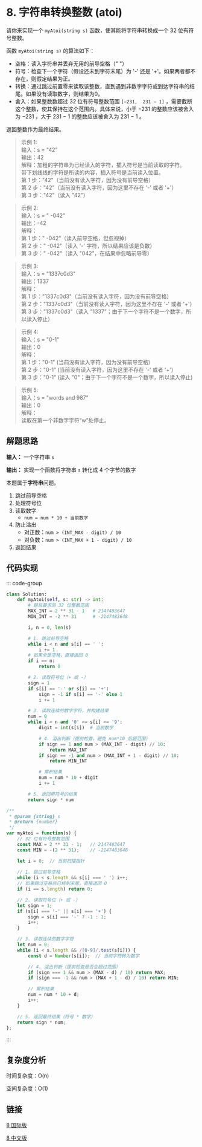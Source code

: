 # 8. 字符串转换整数 (atoi) <Badge type="warning" text="Medium" />

请你来实现一个 `myAtoi(string s)` 函数，使其能将字符串转换成一个 32 位有符号整数。

函数 `myAtoi(string s)` 的算法如下：

- 空格：读入字符串并丢弃无用的前导空格（" "）
- 符号：检查下一个字符（假设还未到字符末尾）为 '-' 还是 '+'。如果两者都不存在，则假定结果为正。
- 转换：通过跳过前置零来读取该整数，直到遇到非数字字符或到达字符串的结尾。如果没有读取数字，则结果为0。
- 舍入：如果整数数超过 32 位有符号整数范围 `[−231,  231 − 1]` ，需要截断这个整数，使其保持在这个范围内。具体来说，小于 −231 的整数应该被舍入为 −231 ，大于 231 − 1 的整数应该被舍入为 231 − 1 。

返回整数作为最终结果。

>示例 1:  
输入：s = "42"   
输出：42   
解释：加粗的字符串为已经读入的字符，插入符号是当前读取的字符。   
带下划线线的字符是所读的内容，插入符号是当前读入位置。   
第 1 步："42"（当前没有读入字符，因为没有前导空格）   
第 2 步："42"（当前没有读入字符，因为这里不存在 '-' 或者 '+'）   
第 3 步："42"（读入 "42"）

>示例 2:  
输入：s = " -042"   
输出：-42   
解释：   
第 1 步："   -042"（读入前导空格，但忽视掉）   
第 2 步："   -042"（读入 '-' 字符，所以结果应该是负数）   
第 3 步："   -042"（读入 "042"，在结果中忽略前导零）

>示例 3:  
输入：s = "1337c0d3"   
输出：1337   
解释：   
第 1 步："1337c0d3"（当前没有读入字符，因为没有前导空格）   
第 2 步："1337c0d3"（当前没有读入字符，因为这里不存在 '-' 或者 '+'）   
第 3 步："1337c0d3"（读入 "1337"；由于下一个字符不是一个数字，所以读入停止）

>示例 4:  
输入：s = "0-1"   
输出：0   
解释：   
第 1 步："0-1" (当前没有读入字符，因为没有前导空格)   
第 2 步："0-1" (当前没有读入字符，因为这里不存在 '-' 或者 '+')   
第 3 步："0-1" (读入 "0"；由于下一个字符不是一个数字，所以读入停止)

>示例 5:  
输入：s = "words and 987"   
输出：0   
解释：   
读取在第一个非数字字符“w”处停止。

## 解题思路

**输入：** 一个字符串 `s`

**输出：** 实现一个函数将字符串 `s` 转化成 4 个字节的数字

本题属于**字符串**问题。

1. 跳过前导空格
2. 处理符号位
3. 读取数字
    - `num = num * 10 + 当前数字`
4. 防止溢出
    - 对正数：`num > (INT_MAX - digit) / 10`
    - 对负数：`num > (INT_MAX + 1 - digit) / 10`
5. 返回结果

## 代码实现

::: code-group

```python
class Solution:
    def myAtoi(self, s: str) -> int:
        # 题目要求的 32 位整数范围
        MAX_INT = 2 ** 31 - 1   # 2147483647
        MIN_INT = -2 ** 31      # -2147483648

        i, n = 0, len(s)

        # 1. 跳过前导空格
        while i < n and s[i] == ' ':
            i += 1
        # 如果全是空格，直接返回 0
        if i == n:
            return 0

        # 2. 读取符号位（+ 或 -）
        sign = 1
        if s[i] == '-' or s[i] == '+':
            sign = -1 if s[i] == '-' else 1
            i += 1

        # 3. 读取连续的数字字符，并构建结果
        num = 0
        while i < n and '0' <= s[i] <= '9':
            digit = int(s[i])  # 当前数字

            # 4. 溢出判断（提前检查，避免 num*10 后超范围）
            if sign == 1 and num > (MAX_INT - digit) // 10:
                return MAX_INT
            if sign == -1 and num > (MAX_INT + 1 - digit) // 10:
                return MIN_INT

            # 累积结果
            num = num * 10 + digit
            i += 1

        # 5. 返回带符号的结果
        return sign * num
```

```javascript
/**
 * @param {string} s
 * @return {number}
 */
var myAtoi = function(s) {
    // 32 位有符号整数范围
    const MAX = 2 ** 31 - 1;   // 2147483647
    const MIN = -(2 ** 31);    // -2147483648

    let i = 0;  // 当前扫描指针
    
    // 1. 跳过前导空格
    while (i < s.length && s[i] === ' ') i++;
    // 如果跳过空格后已经到末尾，直接返回 0
    if (i == s.length) return 0;

    // 2. 读取符号位（+ 或 -）
    let sign = 1;
    if (s[i] === '-' || s[i] === '+') {
        sign = s[i] === '-' ? -1 : 1;
        i++;
    }

    // 3. 读取连续的数字字符
    let num = 0;
    while (i < s.length && /[0-9]/.test(s[i])) {
        const d = Number(s[i]);  // 当前字符转为数字

        // 4. 溢出判断（提前检查是否会超过范围）
        if (sign === 1 && num > (MAX - d) / 10) return MAX;
        if (sign === -1 && num > (MAX + 1 - d) / 10) return MIN;

        // 累积结果
        num = num * 10 + d;
        i++;
    }

    // 5. 返回最终结果（符号 * 数字）
    return sign * num;
};
```

:::

## 复杂度分析

时间复杂度：O(n)

空间复杂度：O(1)

## 链接

[8 国际版](https://leetcode.com/problems/string-to-integer-atoi/description/)

[8 中文版](https://leetcode.cn/problems/string-to-integer-atoi/description/)
